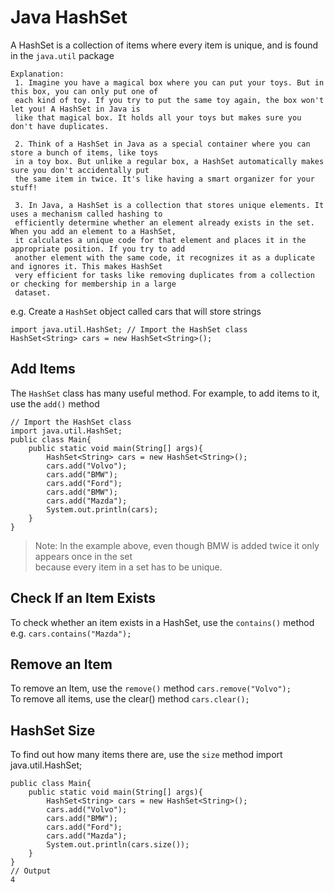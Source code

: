 # Java HashSet
A HashSet is a collection of items where every item is unique, and is found in the `java.util` package

```
Explanation:
 1. Imagine you have a magical box where you can put your toys. But in this box, you can only put one of 
 each kind of toy. If you try to put the same toy again, the box won't let you! A HashSet in Java is 
 like that magical box. It holds all your toys but makes sure you don't have duplicates.

 2. Think of a HashSet in Java as a special container where you can store a bunch of items, like toys 
 in a toy box. But unlike a regular box, a HashSet automatically makes sure you don't accidentally put 
 the same item in twice. It's like having a smart organizer for your stuff!

 3. In Java, a HashSet is a collection that stores unique elements. It uses a mechanism called hashing to 
 efficiently determine whether an element already exists in the set. When you add an element to a HashSet, 
 it calculates a unique code for that element and places it in the appropriate position. If you try to add 
 another element with the same code, it recognizes it as a duplicate and ignores it. This makes HashSet 
 very efficient for tasks like removing duplicates from a collection or checking for membership in a large 
 dataset.
```

e.g. Create a `HashSet` object called cars that will store strings

```
import java.util.HashSet; // Import the HashSet class
HashSet<String> cars = new HashSet<String>();
```

## Add Items
The `HashSet` class has many useful method. For example, to add items to it, use the `add()` method

```
// Import the HashSet class
import java.util.HashSet;
public class Main{
    public static void main(String[] args){
        HashSet<String> cars = new HashSet<String>();
        cars.add("Volvo");
        cars.add("BMW");
        cars.add("Ford");
        cars.add("BMW");
        cars.add("Mazda");
        System.out.println(cars);
    }
}
```
>Note: In the example above, even though BMW is added twice it only appears once in the set   
because every item in a set has to be unique.

## Check If an Item Exists
To check whether an item exists in a HashSet, use the `contains()` method  
e.g. 
`cars.contains("Mazda");` 

## Remove an Item
To remove an Item, use the `remove()` method
`cars.remove("Volvo");`  
To remove all items, use the clear() method
`cars.clear();`

## HashSet Size
To find out how many items there are, use the `size` method
import java.util.HashSet;
```
public class Main{
    public static void main(String[] args){
        HashSet<String> cars = new HashSet<String>();
        cars.add("Volvo");
        cars.add("BMW");
        cars.add("Ford");
        cars.add("Mazda");
        System.out.println(cars.size());
    }
}
// Output
4
```
